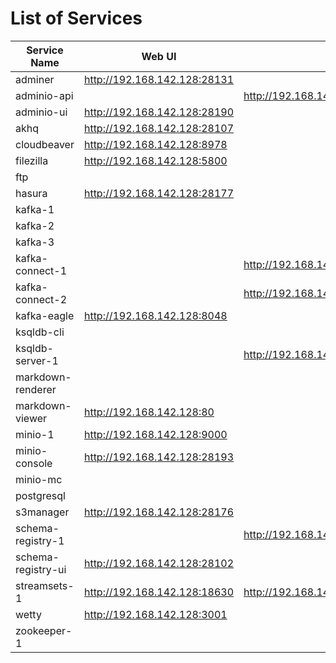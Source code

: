 # List of Services

| Service Name | Web UI | Rest API |
|-------------- |------|------------
| adminer|<http://192.168.142.128:28131>
| adminio-api|| <http://192.168.142.128:28191>
| adminio-ui|<http://192.168.142.128:28190>
| akhq|<http://192.168.142.128:28107>
| cloudbeaver|<http://192.168.142.128:8978>
| filezilla|<http://192.168.142.128:5800>
| ftp|
| hasura|<http://192.168.142.128:28177>
| kafka-1|
| kafka-2|
| kafka-3|
| kafka-connect-1|| <http://192.168.142.128:8083>
| kafka-connect-2|| <http://192.168.142.128:8084>
| kafka-eagle|<http://192.168.142.128:8048>
| ksqldb-cli|
| ksqldb-server-1|| <http://192.168.142.128:8088>
| markdown-renderer|
| markdown-viewer|<http://192.168.142.128:80>
| minio-1|<http://192.168.142.128:9000>
| minio-console|<http://192.168.142.128:28193>
| minio-mc|
| postgresql|
| s3manager|<http://192.168.142.128:28176>
| schema-registry-1|| <http://192.168.142.128:8081>
| schema-registry-ui|<http://192.168.142.128:28102>
| streamsets-1|<http://192.168.142.128:18630>| <http://192.168.142.128:18630/collector/restapi>
| wetty|<http://192.168.142.128:3001>
| zookeeper-1|